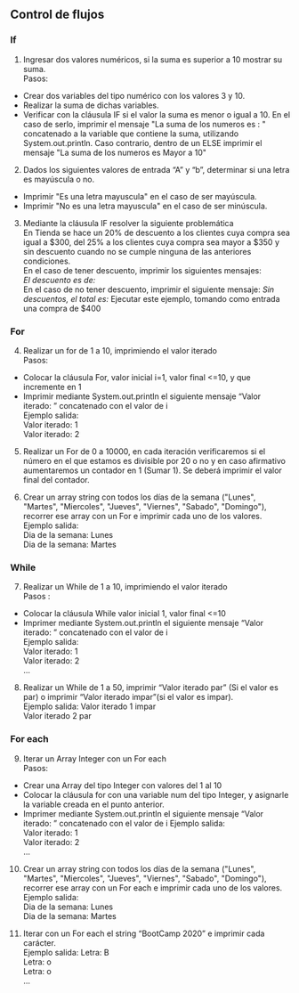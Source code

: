 ## Control de flujos

### If    
1. Ingresar dos valores numéricos, si la suma es superior a 10 mostrar su suma.  
Pasos:
- Crear dos variables del tipo numérico con los valores 3 y 10.
- Realizar la suma de dichas variables.
- Verificar con la cláusula IF si el valor la suma es menor o igual a 10. En el caso de serlo, imprimir el mensaje "La suma de los numeros es : " concatenado a la variable que contiene la suma, utilizando System.out.println. Caso contrario, dentro de un ELSE imprimir el mensaje "La suma de los numeros es Mayor a 10"  
  
2. Dados los siguientes valores de entrada “A” y “b”, determinar si una letra es mayúscula o no.  
- Imprimir "Es una letra mayuscula" en el caso de ser mayúscula.
- Imprimir "No es una letra mayuscula" en el caso de ser minúscula.
  
3. Mediante la cláusula IF resolver la siguiente problemática  
	En Tienda se hace un 20% de descuento a los clientes cuya compra sea igual a $300, del 25% a los clientes cuya compra sea mayor a $350 y sin descuento cuando no se cumple ninguna de las anteriores condiciones.  
	En el caso de tener descuento, imprimir los siguientes mensajes:  
		_El descuento es de: <valor>_  
	En el caso de no tener descuento, imprimir el siguiente mensaje:
		_Sin descuentos, el total es: <valor>_
Ejecutar este ejemplo, tomando como entrada una compra de $400  
  
  
### For
4. Realizar un for de 1 a 10, imprimiendo el valor iterado  
Pasos:
- Colocar la cláusula For, valor inicial i=1, valor final <=10, y que incremente en 1  
- Imprimir mediante System.out.println el siguiente mensaje “Valor iterado: ” concatenado con el valor de i  
Ejemplo salida:  
		Valor iterado: 1  
		Valor iterado: 2  
  
5. Realizar un For de 0 a 10000, en cada iteración verificaremos si el número en el que estamos es divisible por 20 o no y en caso afirmativo aumentaremos un contador en 1 (Sumar 1). Se deberá imprimir el valor final del contador.  
  
6. Crear un array string con todos los días de la semana ("Lunes", "Martes", "Miercoles", "Jueves", "Viernes", "Sabado", "Domingo"), recorrer ese array con un For e imprimir cada uno de los valores.  
Ejemplo salida:  
		Dia de la semana: Lunes  
		Dia de la semana: Martes  
  
### While
7. Realizar un While de 1 a 10, imprimiendo el valor iterado  
Pasos :  
- Colocar la cláusula While valor inicial 1, valor final <=10  
- Imprimer mediante System.out.println el siguiente mensaje “Valor iterado: ” concatenado con el valor de i  
Ejemplo salida:  
		Valor iterado: 1  
		Valor iterado: 2  
			...  
  
8. Realizar un While de 1 a 50, imprimir “Valor iterado <valor> par” (Si el valor es par) o imprimir “Valor iterado <valor> impar”(si el valor es impar).  
Ejemplo salida:
		Valor iterado 1 impar  
		Valor iterado 2 par  
  

### For each
9. Iterar un Array Integer con un For each  
Pasos:  
- Crear una Array del tipo Integer con valores del 1 al 10  
- Colocar la cláusula for con una variable num del tipo Integer, y asignarle la variable creada en el punto anterior.  
- Imprimer mediante System.out.println el siguiente mensaje “Valor iterado: ” concatenado con el valor de i
Ejemplo salida:  
		Valor iterado: 1  
		Valor iterado: 2  
			...  
  
10. Crear un array string con todos los días de la semana ("Lunes", "Martes", "Miercoles", "Jueves", "Viernes", "Sabado", "Domingo"), recorrer ese array con un For each e imprimir cada uno de los valores.
Ejemplo salida:  
		Dia de la semana: Lunes  
		Dia de la semana: Martes  
 
11. Iterar con un For each el string “BootCamp 2020” e imprimir cada carácter.  
Ejemplo salida:
		Letra: B  
		Letra: o  
		Letra: o  
			...  

